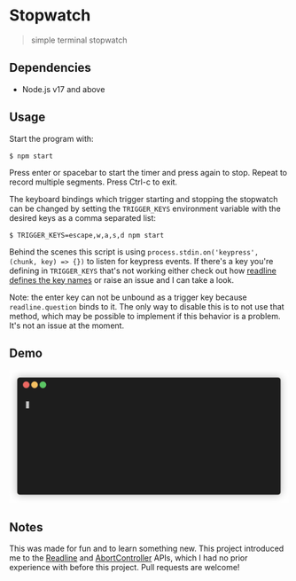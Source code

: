 # Stopwatch
> simple terminal stopwatch

## Dependencies

- Node.js v17 and above

## Usage

Start the program with:

```
$ npm start
```

Press enter or spacebar to start the timer and press again to stop. Repeat to record multiple segments. Press Ctrl-c to exit.

The keyboard bindings which trigger starting and stopping the stopwatch can be changed by setting the `TRIGGER_KEYS` environment variable with the desired keys as a comma separated list:

```
$ TRIGGER_KEYS=escape,w,a,s,d npm start
```

Behind the scenes this script is using `process.stdin.on('keypress', (chunk, key) => {})` to listen for keypress events. If there's a key you're defining in `TRIGGER_KEYS` that's not working either check out how [readline defines the key names](https://github.com/nodejs/node/blob/5fad0b93667ffc6e4def52996b9529ac99b26319/lib/internal/readline/utils.js#L213-L312) or raise an issue and I can take a look.

Note: the enter key can not be unbound as a trigger key because `readline.question` binds to it. The only way to disable this is to not use that method, which may be possible to implement if this behavior is a problem. It's not an issue at the moment.

## Demo

![stopwatch demo](demo.gif)

## Notes

This was made for fun and to learn something new. This project introduced me to the [Readline](https://nodejs.org/api/readline.html) and [AbortController](https://developer.mozilla.org/en-US/docs/Web/API/AbortController) APIs, which I had no prior experience with before this project. Pull requests are welcome!